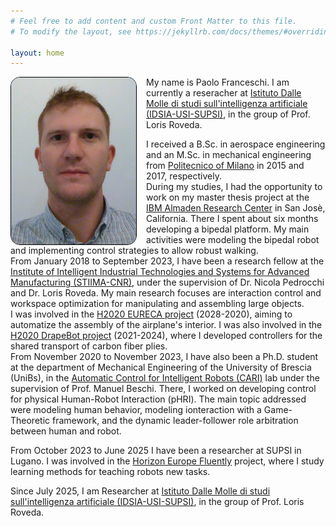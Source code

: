 ```yaml
---
# Feel free to add content and custom Front Matter to this file.
# To modify the layout, see https://jekyllrb.com/docs/themes/#overriding-theme-defaults

layout: home
---
```

<!-- Google tag (gtag.js) -->
<script async src="https://www.googletagmanager.com/gtag/js?id=G-Z07C4092J3"></script>
<script>
  window.dataLayer = window.dataLayer || [];
  function gtag(){dataLayer.push(arguments);}
  gtag('js', new Date());

  gtag('config', 'G-Z07C4092J3');
</script>
<meta name="google-site-verification" content="9unXf0AJi0aPBon8QJz0gFG9YFuIUYQhVOjDDDbwA0Y" />

<!-- ![](/images/pf_color.jpg){: style="float: left" width="250px" border-radius: 25px; border: 2px solid black} -->
<img src="/images/pf_color.jpg" alt="PaoloFranceschi" align="left" width="200px" style="margin-right: 15px; border-radius: 15px; border:1px solid black" /> 

My name is Paolo Franceschi.
I am currently a reseracher at [Istituto Dalle Molle di studi sull'intelligenza artificiale (IDSIA-USI-SUPSI)](https://www.idsia.usi-supsi.ch/), in the group of Prof. Loris Roveda.
  
I received a B.Sc. in aerospace engineering and an M.Sc. in mechanical engineering from [Politecnico of Milano](https://www.polimi.it/en)  in 2015 and 2017, respectively.  
During my studies, I had the opportunity to work on my master thesis project at the  [IBM Almaden Research Center](https://research.ibm.com/labs/almaden) in San Jos&egrave;, California.
There I spent about six months developing a bipedal platform. My main activities were modeling the bipedal robot and implementing control strategies to allow robust walking.  
From January 2018 to September 2023, I have been a research fellow at the [Institute of Intelligent Industrial Technologies and Systems for Advanced Manufacturing (STIIMA-CNR)](https://www.stiima.cnr.it/?lang=en), under the supervision of Dr. Nicola Pedrocchi and Dr. Loris Roveda. 
My main research focuses are interaction control and workspace optimization for manipulating and assembling large objects.  
I was involved in the [H2020 EURECA project](https://cordis.europa.eu/project/id/649972) (2028-2020), aiming to automatize the assembly of the airplane's interior. 
I was also involved in the [H2020 DrapeBot project](https://www.drapebot.eu/) (2021-2024), where I developed controllers for the shared transport of carbon fiber plies.   
From November 2020 to November 2023, I have also been a Ph.D. student at the department of Mechanical Engineering of the University of Brescia (UniBs), in the [Automatic Control for Intelligent Robots (CARI)](https://cari.unibs.it/) lab under the supervision of Prof. Manuel Beschi.
There, I worked on developing control for physical Human-Robot Interaction (pHRI). The main topic addressed were modeling human behavior, modeling ionteraction with a Game-Theoretic framework, and the dynamic leader-follower role arbitration between human and robot.

From October 2023 to June 2025 I have been a researcher at SUPSI in Lugano. I was involved in the [Horizon Europe Fluently](https://www.fluently-horizonproject.eu/) project, where I study learning methods for teaching robots new tasks.  


Since July 2025, I am Researcher at [Istituto Dalle Molle di studi sull'intelligenza artificiale (IDSIA-USI-SUPSI)](https://www.idsia.usi-supsi.ch/), in the group of Prof. Loris Roveda.
